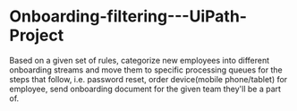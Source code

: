 # Onboarding-filtering---UiPath-Project
Based on a given set of rules, categorize new employees into different onboarding streams and move them to specific processing queues for the steps that follow, i.e. password reset, order device(mobile phone/tablet) for employee, send onboarding document for the given team they'll be a part of.
